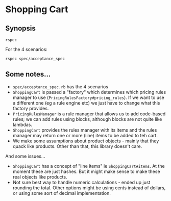 # Shopping Cart

## Synopsis

    rspec

For the 4 scenarios:

    rspec spec/acceptance_spec

## Some notes...

* `spec/acceptance_spec.rb` has the 4 scenarios
* `ShoppingCart` is passed a "factory" which determines which pricing
  rules manager to use (`PricingRulesFactory#pricing_rules`).  If we
  want to use a different one (eg a rule engine etc) we just have to
  change what this factory provides.
* `PricingRulesManager` is a rule manager that allows us to
  add code-based rules; we can add rules using blocks, although
  blocks are not quite like lambdas.
* `ShoppingCart` provides the rules manager with its items and
  the rules manager may return one or more (line) items to
  be added to teh cart.
* We make some assumptions about product objects - mainly
  that they quack like products.  Other than that, this library
  doesn't care.

And some issues...

* `ShoppingCart` has a concept of "line items" ie `ShoppingCart#items`.
  At the moment these are just hashes.
  But it might make sense to make these real objects like products.
* Not sure best way to handle numeric calculations - ended
  up just rounding the total.  Other options might be using cents
  instead of dollars, or using some sort of decimal implementation.
